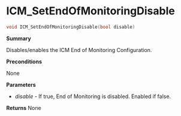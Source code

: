 # ICM_SetEndOfMonitoringDisable

```c
void ICM_SetEndOfMonitoringDisable(bool disable)
```

**Summary**

Disables/enables the ICM End of Monitoring Configuration.

**Preconditions**

None

**Parameters**

* *disable* - If true, End of Monitoring is disabled. Enabled if false.

**Returns**
None
